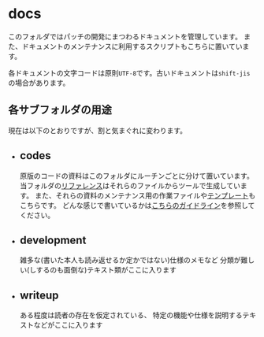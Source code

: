 docs
====

このフォルダではパッチの開発にまつわるドキュメントを管理しています。
また、ドキュメントのメンテナンスに利用するスクリプトもこちらに置いています。

各ドキュメントの文字コードは原則`UTF-8`です。古いドキュメントは`shift-jis`の場合があります。

## 各サブフォルダの用途
現在は以下のとおりですが、割と気まぐれに変わります。

-   ## codes
    原版のコードの資料はこのフォルダにルーチンごとに分けて置いています。
    当フォルダの[リファレンス](./code-reference.html)はそれらのファイルからツールで生成しています。
    また、それらの資料のメンテナンス用の作業ファイルや[テンプレート](./codes/_template.md)もこちらです。
    どんな感じで書いているかは[こちらのガイドライン](./guidelines.md)を参照してください。

-   ## development
    雑多な(書いた本人も読み返せるか定かではない)仕様のメモなど
    分類が難しい(しするのも面倒な)テキスト類がここに入ります

-   ## writeup
    ある程度は読者の存在を仮定されている、
    特定の機能や仕様を説明するテキストなどがここに入ります